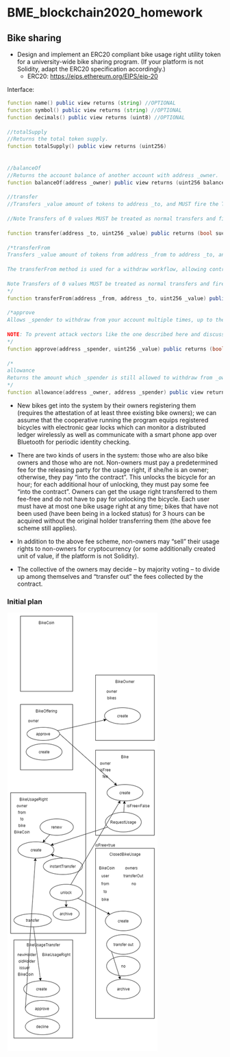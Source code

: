 # BME_blockchain2020_homework

## Bike sharing

* Design and implement an ERC20 compliant bike usage right utility token for a university-wide bike sharing program. (If your platform is not Solidity, adapt the ERC20 specification accordingly.)
  * ERC20: https://eips.ethereum.org/EIPS/eip-20

Interface:
```d
function name() public view returns (string) //OPTIONAL
function symbol() public view returns (string) //OPTIONAL
function decimals() public view returns (uint8) //OPTIONAL

//totalSupply
//Returns the total token supply.
function totalSupply() public view returns (uint256)


//balanceOf
//Returns the account balance of another account with address _owner.
function balanceOf(address _owner) public view returns (uint256 balance)

//transfer
//Transfers _value amount of tokens to address _to, and MUST fire the Transfer event. The function SHOULD throw if the message caller’s account balance does not have enough tokens to spend.

//Note Transfers of 0 values MUST be treated as normal transfers and fire the Transfer event.

function transfer(address _to, uint256 _value) public returns (bool success)

/*transferFrom
Transfers _value amount of tokens from address _from to address _to, and MUST fire the Transfer event.

The transferFrom method is used for a withdraw workflow, allowing contracts to transfer tokens on your behalf. This can be used for example to allow a contract to transfer tokens on your behalf and/or to charge fees in sub-currencies. The function SHOULD throw unless the _from account has deliberately authorized the sender of the message via some mechanism.

Note Transfers of 0 values MUST be treated as normal transfers and fire the Transfer event.
*/
function transferFrom(address _from, address _to, uint256 _value) public returns (bool success)

/*approve
Allows _spender to withdraw from your account multiple times, up to the _value amount. If this function is called again it overwrites the current allowance with _value.

NOTE: To prevent attack vectors like the one described here and discussed here, clients SHOULD make sure to create user interfaces in such a way that they set the allowance first to 0 before setting it to another value for the same spender. THOUGH The contract itself shouldn’t enforce it, to allow backwards compatibility with contracts deployed before
*/
function approve(address _spender, uint256 _value) public returns (bool success)

/*
allowance
Returns the amount which _spender is still allowed to withdraw from _owner.
*/
function allowance(address _owner, address _spender) public view returns (uint256 remaining)

```

* New bikes get into the system by their owners registering them (requires the attestation of at least three existing bike owners); we can assume that the cooperative running the program equips registered bicycles with electronic gear locks which can monitor a distributed ledger wirelessly as well as communicate with a smart phone app over Bluetooth for periodic identity checking.

* There are two kinds of users in the system: those who are also bike owners and those who are not. Non-owners must pay a predetermined fee for the releasing party for the usage right, if she/he is an owner; otherwise, they pay “into the contract”. This unlocks the bicycle for an hour; for each additional hour of unlocking, they must pay some fee “into the contract”. Owners can get the usage right transferred to them fee-free and do not have to pay for unlocking the bicycle. Each user must have at most one bike usage right at any time; bikes that have not been used (have been being in a locked status) for 3 hours can be acquired without the original holder transferring them (the above fee scheme still applies).

* In addition to the above fee scheme, non-owners may “sell” their usage rights to non-owners for cryptocurrency (or some additionally created unit of value, if the platform is not Solidity).

* The collective of the owners may decide – by majority voting – to divide up among themselves and “transfer out” the fees collected by the contract.

### Initial plan
![alt](images/plan_v0.1.png)